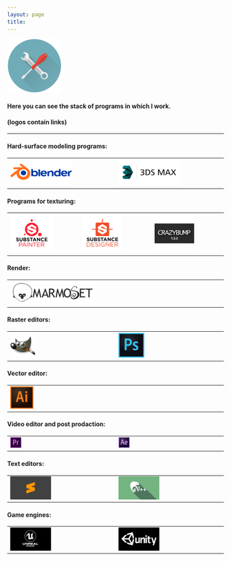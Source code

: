 ```yaml
---
layout: page
title: 
---
```


<img  src="public/img/tooling.png" alt="Tooling" style="width: 25%; height: auto; margin: 0 auto;"/>

#### Here you can see the stack of programs in which I work. 
#### (logos contain links)

---

#### Hard-surface modeling programs:

<table>
<tr>

<td>
<a href="https://www.blender.org/download/"> <img  src="public/img/Blender_1.png" alt="Blender3D" style="width: 60%; height: auto; margin: 0 auto;"/> </a> 
</td>

<td>
<a href="https://www.autodesk.ru/products/3ds-max/overview"> <img  src="public/img/3ds_max.png" alt="3ds Max" style="width: 60%; height: auto; margin: 0 auto;"/> </a>
</td>

</tr>
</table>

#### Programs for texturing:

<table>
<tr>

<td>
<a href="https://www.allegorithmic.com/products/substance-painter" target="_blank"> <img  src="public/img/substance_painter.png" alt="Substance Painter" style="width: 65%; height: auto; margin: 0 auto;"/> </a> 
</td>

<td>
<a href="https://www.allegorithmic.com/products/substance-designer" target="_blank"> <img  src="public/img/substance_designer.png" alt="Substance Designer" style="width: 60%; height: auto; margin: 0 auto;"/> </a> 
</td>

<td>
<a href="http://www.crazybump.com/" target="_blank"> <img  src="public/img/crazybump.png" alt="CrazyBump" style="width: 60%; height: auto; margin: 0 auto;"/> </a> 
</td>

</tr>
</table>


#### Render:

<table>
<tr>

<td>
<a href="https://marmoset.co/toolbag/" target="_blank"> <img  src="public/img/marmoset_toolbag.png" alt="Marmoset Toolbag" style="width: 40%; height: auto; margin: 0 auto;"/> </a>
</td>

</tr>
</table>

#### Raster editors:

<table>
<tr>

<td>
<a href="https://www.gimp.org/" target="_blank"> <img  src="public/img/GIMP.png" alt="GIMP" style="width: 25%; height: auto; margin: 0 auto;"/> </a>
</td>

<td>
<a href="https://www.adobe.com/ru/products/photoshop.html" target="_blank"> <img  src="public/img/photoshop.png" alt="Photoshop" style="width: 25%; height: auto; margin: 0 auto;"/> </a> 
</td>

</tr>
</table>

#### Vector editor:

<table>
<tr>

<td>
<a href="https://www.adobe.com/ru/products/illustrator.html" target="_blank"> <img  src="public/img/illustrator.png" alt="Illustrator" style="width: 11%; height: auto; margin: 0 auto;"/> </a>
</td>

</tr>
</table>

#### Video editor and post prodaction:

<table>
<tr>

<td>
<a href="https://www.adobe.com/ru/products/premiere.html" target="_blank"> <img  src="public/img/premiere_pro.png" alt="Premiere_Pro" style="width: 11%; height: auto; margin: 0 auto;"/> </a>
</td>

<td>
<a href="https://www.adobe.com/ru/products/aftereffects.html" target="_blank"> <img  src="public/img/after_effects.png" alt="After_effects" style="width: 11%; height: auto; margin: 0 auto;"/> </a>
</td>

</tr>
</table>

#### Text editors:

<table>
<tr>

<td>
<a href="https://www.sublimetext.com/" target="_blank"> <img  src="public/img/subline_text_3.png" alt="Subline Text 3" style="width: 40%; height: auto; margin: 0 auto;"/> </a>
</td>

<td>
<a href="https://notepad-plus-plus.org/" target="_blank"> <img  src="public/img/notepad.png" alt="Notepad++" style="width: 40%; height: auto; margin: 0 auto;"/> </a>
</td>

</tr>
</table>


#### Game engines:

<table>
<tr>

<td>
<a href="https://www.unrealengine.com/en-US/feed?sessionInvalidated=true" target="_blank"> <img  src="public/img/unreal_engine.png" alt="Unreal Engine" style="width: 40%; height: auto; margin: 0 auto;"/> </a>
</td>

<td>
<a href="https://unity.com/" target="_blank"> <img  src="public/img/unity.png" alt="Unity" style="width: 40%; height: auto; margin: 0 auto;"/> </a> 
</td>

</tr>
</table>